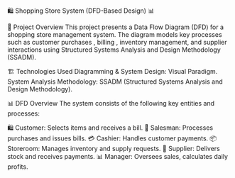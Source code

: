 🛍️ Shopping Store System (DFD-Based Design) 📊

📝 Project Overview
This project presents a Data Flow Diagram (DFD) for a shopping store management system. The diagram models key processes such as customer purchases ,
billing , inventory management, and supplier interactions using Structured Systems Analysis and Design Methodology (SSADM).

🏗️ Technologies Used
Diagramming & System Design: Visual Paradigm.
System Analysis Methodology: SSADM (Structured Systems Analysis and Design Methodology).

📊 DFD Overview
The system consists of the following key entities and processes:

🛍️ Customer: Selects items and receives a bill.
🧾 Salesman: Processes purchases and issues bills.
💳 Cashier: Handles customer payments.
📦 Storeroom: Manages inventory and supply requests.
🚛 Supplier: Delivers stock and receives payments.
📊 Manager: Oversees sales, calculates daily profits.
